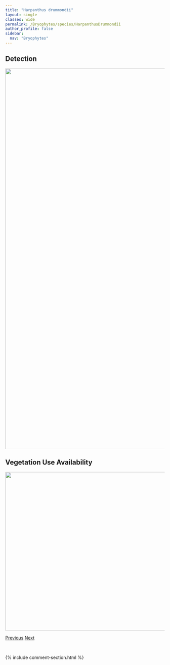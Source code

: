 ```yaml
---
title: "Harpanthus drummondii"
layout: single
classes: wide
permalink: /Bryophytes/species/HarpanthusDrummondii
author_profile: false
sidebar:
  nav: "Bryophytes"
---
```


<h2>Detection</h2>

<a href="https://drive.google.com/uc?export=view&id=1iK_5Mv2yONKtzuhshSI-V7FgX3OUX375">
<img src="https://drive.google.com/uc?export=view&id=1iK_5Mv2yONKtzuhshSI-V7FgX3OUX375" height = "1200" width = "800">
</a>


<h2>Vegetation Use Availability</h2>

<a href="https://drive.google.com/uc?export=view&id=1qgdbmsG-dItfab8arxiBTNdnL1rNUSSg">
<img src="https://drive.google.com/uc?export=view&id=1qgdbmsG-dItfab8arxiBTNdnL1rNUSSg" height = "500" width = "1000">
</a>


<a href="/DevelopmentWebsite/Bryophytes/species/GymnostomumAeruginosum" class="pagination--pager" title="Gymnostomum aeruginosum">Previous</a> <a href="/DevelopmentWebsite/Bryophytes/species/HedwigiaCiliata" class="pagination--pager" title="Hedwigia ciliata">Next</a>

<p>&nbsp;</p>

{% include comment-section.html %}
